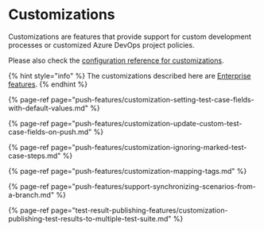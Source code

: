 # Customizations

Customizations are features that provide support for custom development processes or customized Azure DevOps project policies. 

Please also check the [configuration reference for customizations](../reference/configuration/configuration-customizations.md).

{% hint style="info" %}
The customizations described here are [Enterprise features](../licensing.md).
{% endhint %}

{% page-ref page="push-features/customization-setting-test-case-fields-with-default-values.md" %}

{% page-ref page="push-features/customization-update-custom-test-case-fields-on-push.md" %}

{% page-ref page="push-features/customization-ignoring-marked-test-case-steps.md" %}

{% page-ref page="push-features/customization-mapping-tags.md" %}

{% page-ref page="push-features/support-synchronizing-scenarios-from-a-branch.md" %}

{% page-ref page="test-result-publishing-features/customization-publishing-test-results-to-multiple-test-suite.md" %}

